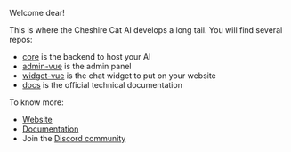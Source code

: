 
Welcome dear!

This is where the Cheshire Cat AI develops a long tail.
You will find several repos:

- [core](https://github.com/cheshire-cat-ai/core) is the backend to host your AI
- [admin-vue](https://github.com/cheshire-cat-ai/admin-vue) is the admin panel
- [widget-vue](https://github.com/cheshire-cat-ai/widget-vue) is the chat widget to put on your website
- [docs](https://github.com/cheshire-cat-ai/docs) is the official technical documentation

To know more:

- [Website](https://cheshirecat.ai/)
- [Documentation](https://cheshire-cat-ai.github.io/docs/)
- Join the [Discord community](https://discord.gg/bHX5sNFCYU)


